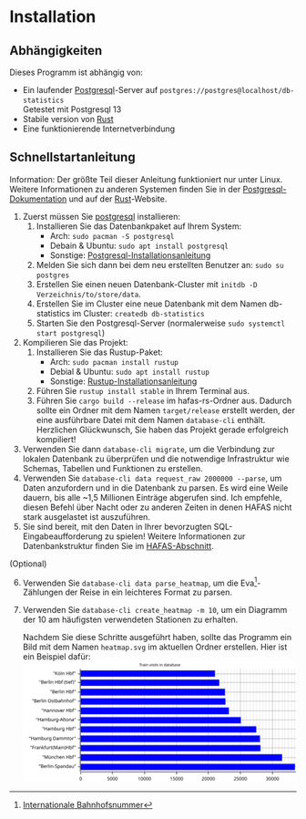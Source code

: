 # Installation
## Abhängigkeiten
Dieses Programm ist abhängig von:
- Ein laufender [Postgresql]-Server auf `postgres://postgres@localhost/db-statistics` <br>
  Getestet mit Postgresql 13
- Stabile version von [Rust]
- Eine funktionierende Internetverbindung


## Schnellstartanleitung

Information: Der größte Teil dieser Anleitung funktioniert nur unter Linux. Weitere Informationen zu anderen Systemen finden Sie in der [Postgresql-Dokumentation] und auf der [Rust]-Website.

1. Zuerst müssen Sie [postgresql] installieren:
     1. Installieren Sie das Datenbankpaket auf Ihrem System:
        - Arch: `sudo pacman -S postgresql`
        - Debain & Ubuntu: `sudo apt install postgresql`
        - Sonstige: [Postgresql-Installationsanleitung](https://www.postgresql.org/docs/current/tutorial-install.html)
     2. Melden Sie sich dann bei dem neu erstellten Benutzer an: `sudo su postgres`
     3. Erstellen Sie einen neuen Datenbank-Cluster mit `initdb -D Verzeichnis/to/store/data`.
     4. Erstellen Sie im Cluster eine neue Datenbank mit dem Namen db-statistics im Cluster: `createdb db-statistics`
     5. Starten Sie den Postgresql-Server (normalerweise `sudo systemctl start postgresql`)
2. Kompilieren Sie das Projekt:
     1. Installieren Sie das Rustup-Paket:
        - Arch: `sudo pacman install rustup`
        - Debial & Ubuntu: `sudo apt install rustup`
        - Sonstige: [Rustup-Installationsanleitung](https://rustup.rs/)
     2. Führen Sie `rustup install stable` in Ihrem Terminal aus.
     3. Führen Sie `cargo build --release` im hafas-rs-Ordner aus.
        Dadurch sollte ein Ordner mit dem Namen `target/release` erstellt werden, der eine ausführbare Datei mit dem Namen `database-cli` enthält.
        Herzlichen Glückwunsch, Sie haben das Projekt gerade erfolgreich kompiliert!
3. Verwenden Sie dann `database-cli migrate`, um die Verbindung zur lokalen Datenbank zu überprüfen und die notwendige Infrastruktur wie Schemas, Tabellen und Funktionen zu erstellen.
4. Verwenden Sie `database-cli data request_raw 2000000 --parse`, um Daten anzufordern und in die Datenbank zu parsen.
     Es wird eine Weile dauern, bis alle ~1,5 Millionen Einträge abgerufen sind.
     Ich empfehle, diesen Befehl über Nacht oder zu anderen Zeiten in denen HAFAS nicht stark ausgelastet ist auszuführen.
5. Sie sind bereit, mit den Daten in Ihrer bevorzugten SQL-Eingabeaufforderung zu spielen! Weitere Informationen zur Datenbankstruktur finden Sie im [HAFAS-Abschnitt](./hafas.html).

(Optional)

6. Verwenden Sie `database-cli data parse_heatmap`, um die Eva[^eva]-Zählungen der Reise in ein leichteres Format zu parsen.
7. Verwenden Sie `database-cli create_heatmap -m 10`, um ein Diagramm der 10 am häufigsten verwendeten Stationen zu erhalten.
   
    Nachdem Sie diese Schritte ausgeführt haben, sollte das Programm ein Bild mit dem Namen `heatmap.svg` im aktuellen Ordner erstellen. Hier ist ein Beispiel dafür:
    ![Heatmap-Diagramm](./images/heatmap.svg)

[Rust]: https://www.rust-lang.org/
[PostgreSQL]: https://www.postgresql.org/
[Postgresql-Dokumentation]: https://www.postgresql.org/docs/current/
[^eva]: [Internationale Bahnhofsnummer](https://de.wikipedia.org/wiki/Interne_Bahnhofsnummer)
